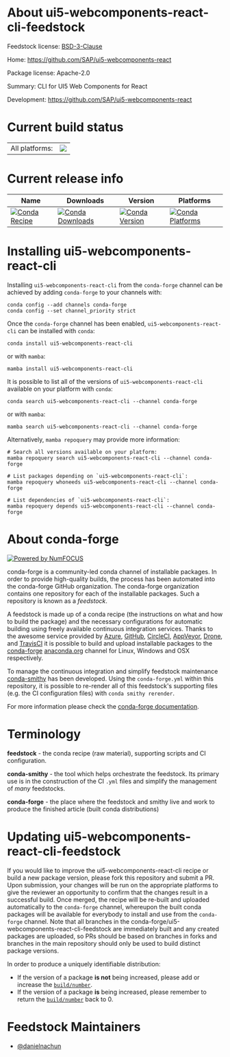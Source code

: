 About ui5-webcomponents-react-cli-feedstock
===========================================

Feedstock license: [BSD-3-Clause](https://github.com/conda-forge/ui5-webcomponents-react-cli-feedstock/blob/main/LICENSE.txt)

Home: https://github.com/SAP/ui5-webcomponents-react

Package license: Apache-2.0

Summary: CLI for UI5 Web Components for React

Development: https://github.com/SAP/ui5-webcomponents-react

Current build status
====================


<table><tr><td>All platforms:</td>
    <td>
      <a href="https://dev.azure.com/conda-forge/feedstock-builds/_build/latest?definitionId=24442&branchName=main">
        <img src="https://dev.azure.com/conda-forge/feedstock-builds/_apis/build/status/ui5-webcomponents-react-cli-feedstock?branchName=main">
      </a>
    </td>
  </tr>
</table>

Current release info
====================

| Name | Downloads | Version | Platforms |
| --- | --- | --- | --- |
| [![Conda Recipe](https://img.shields.io/badge/recipe-ui5--webcomponents--react--cli-green.svg)](https://anaconda.org/conda-forge/ui5-webcomponents-react-cli) | [![Conda Downloads](https://img.shields.io/conda/dn/conda-forge/ui5-webcomponents-react-cli.svg)](https://anaconda.org/conda-forge/ui5-webcomponents-react-cli) | [![Conda Version](https://img.shields.io/conda/vn/conda-forge/ui5-webcomponents-react-cli.svg)](https://anaconda.org/conda-forge/ui5-webcomponents-react-cli) | [![Conda Platforms](https://img.shields.io/conda/pn/conda-forge/ui5-webcomponents-react-cli.svg)](https://anaconda.org/conda-forge/ui5-webcomponents-react-cli) |

Installing ui5-webcomponents-react-cli
======================================

Installing `ui5-webcomponents-react-cli` from the `conda-forge` channel can be achieved by adding `conda-forge` to your channels with:

```
conda config --add channels conda-forge
conda config --set channel_priority strict
```

Once the `conda-forge` channel has been enabled, `ui5-webcomponents-react-cli` can be installed with `conda`:

```
conda install ui5-webcomponents-react-cli
```

or with `mamba`:

```
mamba install ui5-webcomponents-react-cli
```

It is possible to list all of the versions of `ui5-webcomponents-react-cli` available on your platform with `conda`:

```
conda search ui5-webcomponents-react-cli --channel conda-forge
```

or with `mamba`:

```
mamba search ui5-webcomponents-react-cli --channel conda-forge
```

Alternatively, `mamba repoquery` may provide more information:

```
# Search all versions available on your platform:
mamba repoquery search ui5-webcomponents-react-cli --channel conda-forge

# List packages depending on `ui5-webcomponents-react-cli`:
mamba repoquery whoneeds ui5-webcomponents-react-cli --channel conda-forge

# List dependencies of `ui5-webcomponents-react-cli`:
mamba repoquery depends ui5-webcomponents-react-cli --channel conda-forge
```


About conda-forge
=================

[![Powered by
NumFOCUS](https://img.shields.io/badge/powered%20by-NumFOCUS-orange.svg?style=flat&colorA=E1523D&colorB=007D8A)](https://numfocus.org)

conda-forge is a community-led conda channel of installable packages.
In order to provide high-quality builds, the process has been automated into the
conda-forge GitHub organization. The conda-forge organization contains one repository
for each of the installable packages. Such a repository is known as a *feedstock*.

A feedstock is made up of a conda recipe (the instructions on what and how to build
the package) and the necessary configurations for automatic building using freely
available continuous integration services. Thanks to the awesome service provided by
[Azure](https://azure.microsoft.com/en-us/services/devops/), [GitHub](https://github.com/),
[CircleCI](https://circleci.com/), [AppVeyor](https://www.appveyor.com/),
[Drone](https://cloud.drone.io/welcome), and [TravisCI](https://travis-ci.com/)
it is possible to build and upload installable packages to the
[conda-forge](https://anaconda.org/conda-forge) [anaconda.org](https://anaconda.org/)
channel for Linux, Windows and OSX respectively.

To manage the continuous integration and simplify feedstock maintenance
[conda-smithy](https://github.com/conda-forge/conda-smithy) has been developed.
Using the ``conda-forge.yml`` within this repository, it is possible to re-render all of
this feedstock's supporting files (e.g. the CI configuration files) with ``conda smithy rerender``.

For more information please check the [conda-forge documentation](https://conda-forge.org/docs/).

Terminology
===========

**feedstock** - the conda recipe (raw material), supporting scripts and CI configuration.

**conda-smithy** - the tool which helps orchestrate the feedstock.
                   Its primary use is in the construction of the CI ``.yml`` files
                   and simplify the management of *many* feedstocks.

**conda-forge** - the place where the feedstock and smithy live and work to
                  produce the finished article (built conda distributions)


Updating ui5-webcomponents-react-cli-feedstock
==============================================

If you would like to improve the ui5-webcomponents-react-cli recipe or build a new
package version, please fork this repository and submit a PR. Upon submission,
your changes will be run on the appropriate platforms to give the reviewer an
opportunity to confirm that the changes result in a successful build. Once
merged, the recipe will be re-built and uploaded automatically to the
`conda-forge` channel, whereupon the built conda packages will be available for
everybody to install and use from the `conda-forge` channel.
Note that all branches in the conda-forge/ui5-webcomponents-react-cli-feedstock are
immediately built and any created packages are uploaded, so PRs should be based
on branches in forks and branches in the main repository should only be used to
build distinct package versions.

In order to produce a uniquely identifiable distribution:
 * If the version of a package **is not** being increased, please add or increase
   the [``build/number``](https://docs.conda.io/projects/conda-build/en/latest/resources/define-metadata.html#build-number-and-string).
 * If the version of a package **is** being increased, please remember to return
   the [``build/number``](https://docs.conda.io/projects/conda-build/en/latest/resources/define-metadata.html#build-number-and-string)
   back to 0.

Feedstock Maintainers
=====================

* [@danielnachun](https://github.com/danielnachun/)

